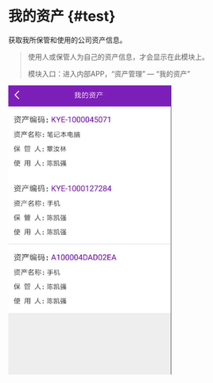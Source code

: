 # 我的资产 {#test}

获取我所保管和使用的公司资产信息。

> 使用人或保管人为自己的资产信息，才会显示在此模块上。
>
> 模块入口：进入内部APP，“资产管理” — “我的资产”



![](/assets/IMG_0151.png)

